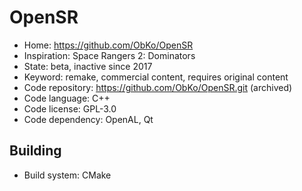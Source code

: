 # OpenSR

- Home: https://github.com/ObKo/OpenSR
- Inspiration: Space Rangers 2: Dominators
- State: beta, inactive since 2017
- Keyword: remake, commercial content, requires original content
- Code repository: https://github.com/ObKo/OpenSR.git (archived)
- Code language: C++
- Code license: GPL-3.0
- Code dependency: OpenAL, Qt

## Building

- Build system: CMake
